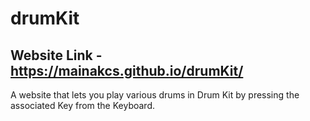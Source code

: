 # drumKit
## Website Link - https://mainakcs.github.io/drumKit/
A website that lets you play various drums in Drum Kit by pressing the associated Key from the Keyboard.
